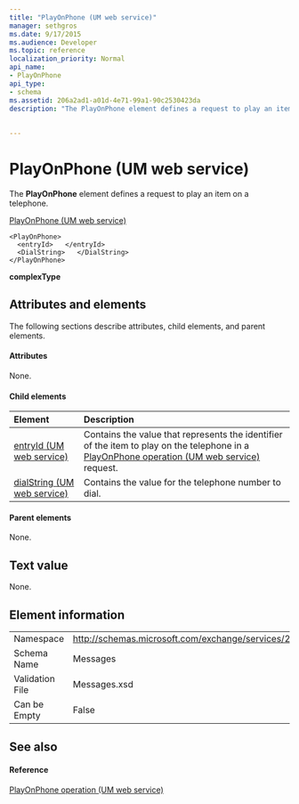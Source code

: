 ```yaml
---
title: "PlayOnPhone (UM web service)"
manager: sethgros
ms.date: 9/17/2015
ms.audience: Developer
ms.topic: reference
localization_priority: Normal
api_name:
- PlayOnPhone
api_type:
- schema
ms.assetid: 206a2ad1-a01d-4e71-99a1-90c2530423da
description: "The PlayOnPhone element defines a request to play an item on a telephone."
 
 
---
```


# PlayOnPhone (UM web service)

The **PlayOnPhone** element defines a request to play an item on a telephone. 
  
[PlayOnPhone (UM web service)](playonphone-um-web-service.md)
  
```
<PlayOnPhone>
  <entryId>   </entryId>
  <DialString>   </DialString>
</PlayOnPhone>
```

 **complexType**
## Attributes and elements

The following sections describe attributes, child elements, and parent elements.
  
#### Attributes

None.
  
#### Child elements

|**Element**|**Description**|
|:-----|:-----|
|[entryId (UM web service)](entryid-um-web-service.md) <br/> |Contains the value that represents the identifier of the item to play on the telephone in a [PlayOnPhone operation (UM web service)](playonphone-operation-um-web-service.md) request.  <br/> |
|[dialString (UM web service)](dialstring-um-web-service.md) <br/> |Contains the value for the telephone number to dial.  <br/> |
   
#### Parent elements

None.
  
## Text value

None.
  
## Element information

|||
|:-----|:-----|
|Namespace  <br/> |http://schemas.microsoft.com/exchange/services/2006/messages  <br/> |
|Schema Name  <br/> |Messages  <br/> |
|Validation File  <br/> |Messages.xsd  <br/> |
|Can be Empty  <br/> |False  <br/> |
   
## See also

#### Reference

[PlayOnPhone operation (UM web service)](playonphone-operation-um-web-service.md)

